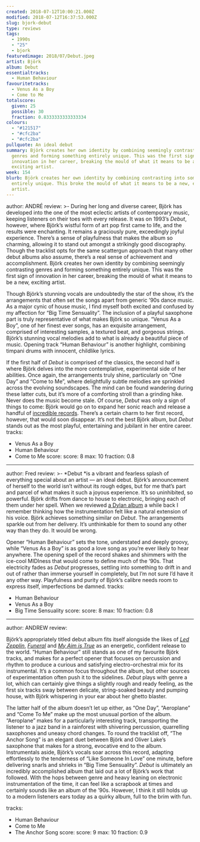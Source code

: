 ```yaml
---
created: 2018-07-12T10:00:21.000Z
modified: 2018-07-12T16:37:53.000Z
slug: bjork-debut
type: reviews
tags:
  - 1990s
  - "25"
  - bjork
featuredimage: 2018/07/Debut.jpeg
artist: Björk
album: Debut
essentialtracks:
  - Human Behaviour
favouritetracks:
  - Venus As a Boy
  - Come to Me
totalscore:
  given: 25
  possible: 30
  fraction: 0.8333333333333334
colours:
  - "#121517"
  - "#cfc2ba"
  - "#cfc2ba"
pullquote: An ideal debut
summary: Björk creates her own identity by combining seemingly contrasting
  genres and forming something entirely unique. This was the first sign of
  innovation in her career, breaking the mould of what it means to be a new,
  exciting artist.
week: 154
blurb: Björk creates her own identity by combining contrasting into something
  entirely unique. This broke the mould of what it means to be a new, exciting
  artist.
---
```

author: ANDRÉ
review: >-
  During her long and diverse career, Björk has developed into the one of the
  most eclectic artists of contemporary music, keeping listeners on their toes
  with every release. It was on 1993’s *Debut*, however, where Björk’s wistful
  form of art pop first came to life, and the results were enchanting. It
  remains a graciously pure, exceedingly joyful experience. There’s a sense of
  playfulness that makes the album so charming, allowing it to stand out amongst
  a strikingly good discography. Though the tracklist opts for the same
  scattergun approach that many other debut albums also assume, there’s a real
  sense of achievement and accomplishment. Björk creates her own identity by
  combining seemingly contrasting genres and forming something entirely unique.
  This was the first sign of innovation in her career, breaking the mould of
  what it means to be a new, exciting artist.

  Though Björk’s stunning vocals are undoubtedly the star of the show, it’s the arrangements that often set the songs apart from generic ’90s dance music. As a major cynic of house music, I find myself both excited and confused by my affection for “Big Time Sensuality”. The inclusion of a playful saxophone part is truly representative of what makes Björk so unique. “Venus As a Boy”, one of her finest ever songs, has an exquisite arrangement, comprised of interesting samples, a textured beat, and gorgeous strings. Björk’s stunning vocal melodies add to what is already a beautiful piece of music. Opening track “Human Behaviour” is another highlight, combining timpani drums with innocent, childlike lyrics.

  If the first half of *Debut* is comprised of the classics, the second half is where Björk delves into the more contemplative, experimental side of her abilities. Once again, the arrangements truly shine, particularly on “One Day” and “Come to Me”, where delightfully subtle melodies are sprinkled across the evolving soundscapes. The mind can be found wandering during these latter cuts, but it’s more of a comforting stroll than a grinding hike. Never does the music become stale. Of course, *Debut* was only a sign of things to come: Björk would go on to expand her sonic reach and release a handful of [incredible records](<reviews/bjork-homogenic/>). There’s a certain charm to her first record, however, that would soon disappear. It’s not the best Björk album, but *Debut* stands out as the most playful, entertaining and jubilant in her entire career.
tracks:
  - Venus As a Boy
  - ­­Human Behaviour
  - ­­Come to Me
score:
  score: 8
  max: 10
  fraction: 0.8
---
author: Fred
review: >-
  *Debut *is a vibrant and fearless splash of everything special about an artist
  — an ideal debut. Björk’s announcement of herself to the world isn’t without
  its rough edges, but for me that’s part and parcel of what makes it such a
  joyous experience. It’s so uninhibited, so powerful. Björk drifts from dance
  to house to electronic, bringing each of them under her spell. When we
  reviewed [a Dylan
  album](<reviews/bob-dylan-highway-61-revisited/>) a
  while back I remember thinking how the instrumentation felt like a natural
  extension of his voice. Björk achieves something similar on *Debut*. The
  arrangements sparkle out from her delivery. It’s unthinkable for them to sound
  any other way than they do. It would be wrong.

  Opener “Human Behaviour” sets the tone, understated and deeply groovy, while “Venus As a Boy” is as good a love song as you’re ever likely to hear anywhere. The opening spell of the record shakes and shimmers with the ice-cool MIDIness that would come to define much of the ‘90s. That electricity fades as *Debut* progresses, settling into something to drift in and out of rather than immerse yourself in completely, but I’m not sure I’d have it any other way. Playfulness and purity of Björk’s calibre needs room to express itself, imperfections be damned.
tracks:
  - Human Behaviour
  - ­­Venus As a Boy
  - ­­Big Time Sensuality
score:
  score: 8
  max: 10
  fraction: 0.8
---
author: ANDREW
review: <div class="_4tdv"><div class="_5wd4 _1nc7 _5ysy"><div class="._1dlq
  _h8t"><div class="_5wd9 direction_ltr clearfix"><div class="_1e-x _n4o"><div
  class="_3_bl"><div class="_5w1r _3_om _5wdf"><div class="_4gx_"><div
  class="_1aa6"><p></p><p>Björk’s appropriately titled debut album fits itself
  alongside the likes of <a
  href="reviews/led-zeppelin-led-zeppelin/"
  target="_blank" rel="noopener"><em>Led Zepplin</em></a>, <a
  href="reviews/arcade-fire-funeral/" target="_blank"
  rel="noopener"><em>Funeral</em></a> and <a
  href="reviews/elvis-costello-my-aim-is-true/"
  target="_blank" rel="noopener"><em>My Aim is True</em></a> as an energetic,
  confident release to the world. “Human Behaviour” still stands as one of my
  favourite Björk tracks, and makes for a perfect opener that focuses on
  percussion and rhythm to produce a curious and satisfying electro-orchestral
  mix for its instrumental. It’s a common focus throughout the album, but other
  sources of experimentation often push it to the sidelines. <em>Debut</em>
  plays with genre a lot, which can certainly give things a slightly rough and
  ready feeling, as the first six tracks sway between delicate, string-soaked
  beauty and pumping house, with Björk whispering in your ear about her ghetto
  blaster. </p><p>The latter half of the album doesn’t let up either, as “One
  Day”, “Aeroplane” and “Come To Me” make up the most unusual portion of the
  album. “Aeroplane” makes for a particularly interesting track, transporting
  the listener to a jazz band in a rainforest with shivering percussion,
  quarrelling saxophones and uneasy chord changes. To round the tracklist off,
  “The Anchor Song” is an elegant duet between Björk and Oliver Lake’s saxophone
  that makes for a strong, evocative end to the album. Instrumentals aside,
  Björk’s vocals soar across this record, adapting effortlessly to the
  tenderness of “Like Someone In Love” one minute, before delivering snarls and
  shrieks in “Big Time Sensuality”. <em>Debut</em> is ultimately an incredibly
  accomplished album that laid out a lot of Björk’s work that followed. With the
  hops between genre and heavy leaning on electronic instrumentation of the
  time, it can feel like a scrapbook at times and certainly sounds like an album
  of the ’90s. However, I think it still holds up to a modern listeners ears
  today as a quirky album, full to the brim with
  fun.</p></div></div></div></div></div></div></div></div></div>
tracks:
  - Human Behaviour
  - ­­Come to Me
  - ­­The Anchor Song
score:
  score: 9
  max: 10
  fraction: 0.9

